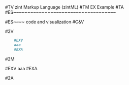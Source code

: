 #TV
zint Markup Language (zintML)
#TM
EX Example
#TA
#ES~~~~~~~~~~~~~~~~~~~~~~~~~~~~~~~~~~~~


#ES~~~~ code and visualization
#C&V


#2V

```markdown
    #EXV
    aaa
    #EXA
```

#2M

#EXV
aaa
#EXA

#2A


